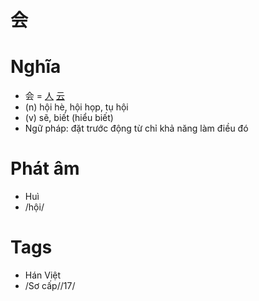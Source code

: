 # 会

# Nghĩa
* 会 = [人](人.md) [云](云.md)
* (n) hội hè, hội họp, tụ hội
* (v) sẽ, biết (hiểu biết)
* Ngữ pháp: đặt trước động từ chỉ khả năng làm điều đó

# Phát âm
* Huì
*  /hội/

# Tags
* Hán Việt
*  /Sơ cấp//17/

<script>window.HANZI_FIELD='会';</script>
